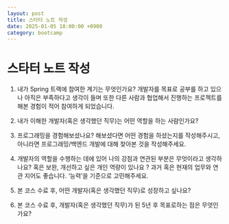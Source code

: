 ```yaml
---
layout: post
title: 스타터 노트 작성
date: 2025-01-05 18:00:00 +0900
category: bootcamp
---
```


# 스타터 노트 작성  

1. 내가 Spring 트랙에 참여한 계기는 무엇인가요?
개발자를 목표로 공부를 하고 있으나 아직은 부족하다고 생각이 들며 또한 다른 사람과 협업해서
진행하는 프로젝트를 해본 경험이 적어 참여하게 되었습니다.

2. 내가 이해한 개발자(혹은 생각했던 직무)는 어떤 역할을 하는 사람인가요? 

3. 프로그래밍을 경험해보셨나요? 해보셨다면 어떤 경험을 하셨는지를 작성해주시고,
아니라면 프로그래밍/백엔드 개발에 대해 찾아본 것을 작성해주세요.

4. 개발자의 역할을 수행하는 데에 있어 나의 강점과 연관된 부분은 무엇이라고 생각하나요? 
혹은 보완, 개선하고 싶은 개인 역량이 있나요 ?
과거 혹은 현재의 업무와 연관 지어도 좋습니다. ‘능력’을 기준으로 고민해주세요.

5. 본 코스 수료 후, 어떤 개발자(혹은 생각했던 직무)로 성장하고 싶나요?

6. 본 코스 수료 후, 개발자(혹은 생각했던 직무)가 된 5년 후 목표로하는 점은 무엇인가요? 
